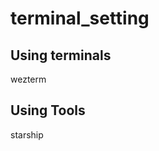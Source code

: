 # terminal_setting
## Using terminals
wezterm
<img src="https://live.staticflickr.com/65535/53865424190_8447565abc_k.jpg" alt="" title="setting">
## Using Tools
starship
